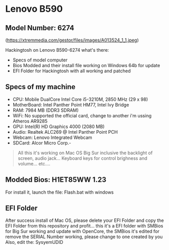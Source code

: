 # Lenovo B590
## Model Number: 6274

(https://xtremmedia.com/gestor/files/images/A013524_1_1.jpeg)

Hackingtosh on Lenovo B590-6274 what's there:
- Specs of model computer
- Bios Modded and their install file working on Windows 64b for update
- EFI Folder for Hackingtosh with all working and patched

## Specs of my machine

- CPU: Mobile DualCore Intel Core i5-3210M, 2850 MHz (29 x 98)
- MotherBoard: Intel Panther Point HM77, Intel Ivy Bridge
- RAM: 7984 MB (DDR3 SDRAM)
- WiFi: No supported the official card, change to another i'm ussing Atheros AR9285
- GPU: 	Intel(R) HD Graphics 4000 (2080 MB)
- Audio: 	Realtek ALC269 @ Intel Panther Point PCH
- Webcam: Lenovo Integrated Webcam
- SDCard: Alcor Micro Corp.- 
> All this it's working on Mac OS Big Sur inclusive the backlight of screen, audio jack... Keyboard keys for control brighness and volume... etc....


## Modded Bios:  H1ET85WW 1.23

For install it, launch the file: Flash.bat with windows

## EFI Folder

After success install of Mac OS, please delete your EFI Folder and copy the EFI Folder from this repository and profit... this it's a EFI folder with SMBios for Big Sur working and update with OpenCore, the SMBios it's edited for remove the SERIAL Number working, please change to one created by you
Also, edit the: SysyemUDID